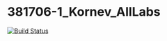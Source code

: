 # 381706-1_Kornev_AllLabs
[![Build Status](https://travis-ci.com/KornevNikita/381706-1_Kornev_AllLabs.svg?branch=master)](https://travis-ci.org/381706-1Kornev/381706-1KornevAllLabs)
